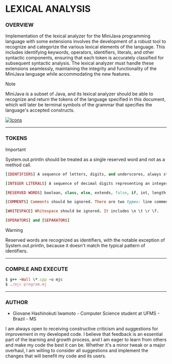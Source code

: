 # LEXICAL ANALYSIS

### **OVERVIEW**

Implementation of the lexical analyzer for the MiniJava programming language with some extensions involves the development of a robust tool to recognize and categorize the various lexical elements of the language. This includes identifying keywords, operators, identifiers, literals, and other syntactic components, ensuring that each token is accurately classified for subsequent syntactic analysis. The lexical analyzer must handle these extensions seamlessly, maintaining the integrity and functionality of the MiniJava language while accommodating the new features.

> [!NOTE]
> MiniJava is a subset of Java, and its lexical analyzer should be able to recognize and return the tokens of the language specified in this document, which will later be terminal symbols of the grammar that specifies the language's accepted constructs.

[![Icons](https://skillicons.dev/icons?i=cpp,java,regex&theme=dark)](https://skillicons.dev)

---

### **TOKENS**

> [!IMPORTANT]
> System.out.println should be treated as a single reserved word and not as a method call.

```ruby
[IDENTIFIERS] A sequence of letters, digits, and underscores, always starting with a letter.

[INTEGER LITERALS] A sequence of decimal digits representing an integer number.

[RESERVED WORDS] boolean, class, else, extends, false, if, int, length, main, new, public, return, static, String, System.out.println, this, true, void, and while.

[COMMENTS] Comments should be ignored. There are two types: line comments and block comments.

[WHITESPACE] Whitespace should be ignored. It includes \n \t \r \f.

[OPERATORS] and [SEPARATORS]
```

> [!WARNING]
> Reserved words are recognized as identifiers, with the notable exception of System.out.println, because it doesn't match the typical pattern of identifiers.

---

### **COMPILE AND EXECUTE**

```ruby
$ g++ -Wall \*.cpp -o mjc
$ ./mjc program.mj
```

---

### **AUTHOR**

- Giovane Hashinokuti Iwamoto - Computer Science student at UFMS - Brazil - MS

I am always open to receiving constructive criticism and suggestions for improvement in my developed code. I believe that feedback is an essential part of the learning and growth process, and I am eager to learn from others and make my code the best it can be. Whether it's a minor tweak or a major overhaul, I am willing to consider all suggestions and implement the changes that will benefit my code and its users.
